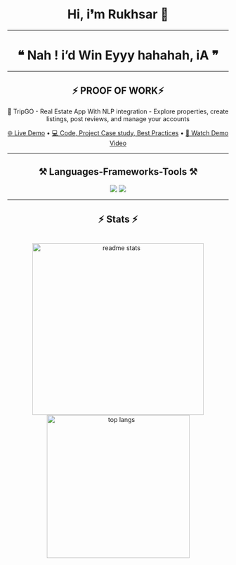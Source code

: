 <h1 align="center">
  Hi, i❜m Rukhsar 🌷
</h1>

<hr/>

<h1 align="center">
  <b>❝ Nah ! i’d Win Eyyy hahahah, iA ❞</b>
</h1>

<hr/>

<h2 align="center">⚡ PROOF OF WORK⚡</h2>
<p align="center">🚀 TripGO - Real Estate App With NLP integration - Explore properties, create listings, post reviews, and manage your accounts</p>

<p align="center">
  <a href="https://supertripdotcom.onrender.com/">🌐 Live Demo</a> • 
  <a href="https://github.com/Rukhsarkh/TripGo-MERN-Real-Estate">💻 Code, Project Case study, Best Practices</a> • 
  <a href="https://html-temp-blond.vercel.app/">🎥 Watch Demo Video</a>
</p>

<hr/>

<h2 align="center">⚒️ <b>Languages-Frameworks-Tools</b> ⚒️</h2>
<div align="center">
    <img src="https://skillicons.dev/icons?i=react,bootstrap,mui,html,css,vscode,github,tailwind,git" />
    <img src="https://skillicons.dev/icons?i=nodejs,java,javascript,express,firebase,mongodb,mysql" /><br>
</div>

<hr/>

<h2 align="center">⚡ Stats ⚡</h2>
<br>
<div align=center>

<img width=390 src="https://github-readme-stats.vercel.app/api?username=Rukhsarkh&count_private=true&show_icons=true&theme=react&rank_icon=github&border_radius=10" alt="readme stats" />
<br/>
<img width=325 src="https://github-readme-stats.vercel.app/api/top-langs/?username=Rukhsarkh&hide=HTML&langs_count=8&layout=compact&theme=react&border_radius=10&size_weight=0.5&count_weight=0.5&exclude_repo=github-readme-stats" alt="top langs" />

</div>
